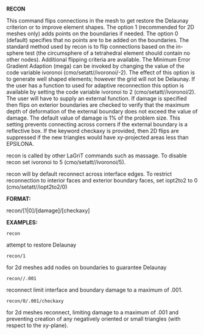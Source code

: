 **RECON**

This command flips connections in the mesh to get restore the Delaunay criterion or to improve element shapes. The option 1 (recommended for 2D meshes only) adds points on the boundaries if needed. The option 0 (default) specifies that no points are to be added on the boundaries. The standard method used by recon is to flip connections based on the in-sphere test (the circumsphere of a tetrahedral element should contain no other nodes). Additional flipping criteria are available. The Minimum Error Gradient Adaption (mega) can be invoked by changing the value of the code variable ivoronoi (cmo/setatt//ivoronoi/-2). The effect of this option is to generate well shaped elements; however the grid will not be Delaunay. If the user has a function to used for adaptive reconnection this option is available by setting the code variable ivoronoi to 2 (cmo/setatt//ivoronoi/2). The user will have to supply an external function.
If damage is specified then flips on exterior boundaries are checked to verify that the maximum depth of deformation of the external boundary does not exceed the value of damage. The default value of damage is 1% of the problem size. This setting prevents connecting across corners if the external boundary is a reflective box.
If the keyword checkaxy is provided, then 2D flips are suppressed if the new triangles 
would have xy-projected areas less than EPSILONA.

recon is called by other LaGriT commands such as massage.  To disable recon set ivoronoi to 5 (cmo/setatt//ivoronoi/5).

recon will by default reconnect across interface edges.  To restrict reconnection to interior faces and exterior boundary faces, set iopt2to2 to 0 (cmo/setatt//iopt2to2/0)


**FORMAT:**

recon/[1|0]/[damage]/[checkaxy]

**EXAMPLES:**

    recon 

attempt to restore Delaunay

    recon/1 

for 2d meshes add nodes on boundaries to guarantee Delaunay

    recon//.001  

reconnect limit interface and boundary damage to a maximum of .001.

    recon/0/.001/checkaxy  
    
for 2d meshes reconnect, limiting damage to a maximum of .001 and preventing creation of any negatively oriented or small triangles (with respect to the xy-plane). 
  
